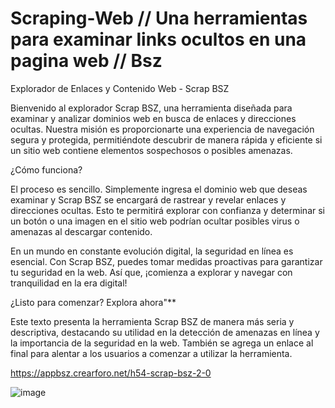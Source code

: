# Scraping-Web // Una herramientas para examinar links ocultos en una pagina web // Bsz
Explorador de Enlaces y Contenido Web - Scrap BSZ

Bienvenido al explorador Scrap BSZ, una herramienta diseñada para examinar y analizar dominios web en busca de enlaces y direcciones ocultas. Nuestra misión es proporcionarte una experiencia de navegación segura y protegida, permitiéndote descubrir de manera rápida y eficiente si un sitio web contiene elementos sospechosos o posibles amenazas.

¿Cómo funciona?

El proceso es sencillo. Simplemente ingresa el dominio web que deseas examinar y Scrap BSZ se encargará de rastrear y revelar enlaces y direcciones ocultas. Esto te permitirá explorar con confianza y determinar si un botón o una imagen en el sitio web podrían ocultar posibles virus o amenazas al descargar contenido.

En un mundo en constante evolución digital, la seguridad en línea es esencial. Con Scrap BSZ, puedes tomar medidas proactivas para garantizar tu seguridad en la web. Así que, ¡comienza a explorar y navegar con tranquilidad en la era digital!

¿Listo para comenzar? Explora ahora"**

Este texto presenta la herramienta Scrap BSZ de manera más seria y descriptiva, destacando su utilidad en la detección de amenazas en línea y la importancia de la seguridad en la web. También se agrega un enlace al final para alentar a los usuarios a comenzar a utilizar la herramienta.

https://appbsz.crearforo.net/h54-scrap-bsz-2-0

![image](https://github.com/AvastrOficial/Scraping-Web/assets/91764815/f573d451-d104-4c1a-a14e-907e9444b4d4)
